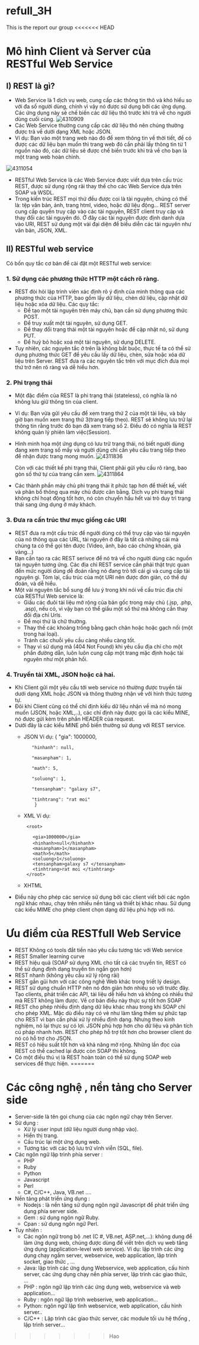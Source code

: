 # refull_3H
This is the report  our group
<<<<<<< HEAD

# Mô hình Client và Server của RESTful Web Service
## I) REST là gì?
- Web Service là 1 dịch vụ web, cung cấp các thông tin thô và khó hiểu so với đa số người dùng, chính vì vậy nó được sử dụng bởi các ứng dụng. Các ứng dụng này sẽ chế biến các dữ liệu thô trước khi trả về cho người dùng cuối cùng.
 ![4310909](https://user-images.githubusercontent.com/35052781/34906912-0e85f158-f8a9-11e7-8504-a6d94384e0aa.png)
- Các Web Service thường cung cấp các dữ liệu thô nên chúng thường được trả về dưới dạng XML hoặc JSON.
- Ví dụ: Bạn vào một trang web nào đó để xem thông tin về thời tiết, để có được các dữ liệu bạn muốn thì trang web đó cần phải lấy thông tin từ 1 nguồn nào đó, các dữ liệu sẽ được chế biến trước khi trả về cho bạn là một trang web hoàn chỉnh.

 ![4311054](https://user-images.githubusercontent.com/35052781/34906988-1a0c54f8-f8aa-11e7-8038-cdd54ff9d1a2.png)
- RESTful Web Service là các Web Service được viết dựa trên cấu trúc REST, được sử dụng rộng rãi thay thế cho các Web Service dựa trên SOAP và WSDL.
- Trong kiến trúc REST mọi thứ đều được coi là tài nguyên, chúng có thể là: tệp văn bản, ảnh, trang html, video, hoặc dữ liệu động… REST server cung cấp quyền truy cập vào các tài nguyên, REST client truy cập và thay đổi các tài nguyên đó. Ở đây các tài nguyên được định danh dựa vào URI, REST sử dụng một vài đại diện để biểu diễn các tài nguyên như văn bản, JSON, XML.

## II) RESTful web service
 Có bốn quy tắc cơ bản để cài đặt một RESTful web service:
### 1. Sử dụng các phương thức HTTP một cách rõ ràng.
-  REST đòi hỏi lập trình viên xác định rõ ý định của mình thông qua các phương thức của HTTP, bao gồm lấy dữ liệu, chèn dữ liệu, cập nhật dữ liệu hoặc xóa dữ liệu. Các quy tắc:
   + Để tạo một tài nguyên trên máy chủ, bạn cần sử dụng phương thức POST.
   +  Để truy xuất một tài nguyên, sử dụng GET.
   +  Để thay đổi trạng thái một tài nguyên hoặc để cập nhật nó, sử dụng PUT.
   +  Để huỷ bỏ hoặc xoá một tài nguyên, sử dụng DELETE.
- Tuy nhiên, các nguyên tắc ở trên là không bắt buộc, thực tế ta có thể sử dụng phương thức GET để yêu cầu lấy dữ liệu, chèn, sửa hoặc xóa dữ liệu trên Server. REST đưa ra các nguyên tắc trên với mục đích đưa mọi thứ trở nên rõ ràng và dễ hiểu hơn.
### 2. Phi trạng thái
- Một đặc điểm của REST là phi trạng thái (stateless), có nghĩa là nó không lưu giữ thông tin của client.
- Ví dụ: Bạn vừa gửi yêu cầu để xem trang thứ 2 của một tài liệu, và bây giờ bạn muốn xem trang thứ 3(trang tiếp theo). REST sẽ không lưu trữ lại thông tin rằng trước đó bạn đã xem trang số 2. Điều đó có nghĩa là REST không quản lý phiên làm việc(Session).
- Hình minh họa một ứng dụng có lưu trữ trạng thái, nó biết người dùng đang xem trang số mấy và người dùng chỉ cần yêu cầu trang tiếp theo để nhận được trang mong muốn.
 ![4311836](https://user-images.githubusercontent.com/35052781/34907318-3d95d61a-f8af-11e7-9f46-ad13bc9e0841.png)
 
  Còn với các thiết kế phi trạng thái, Client phải gửi yêu cầu rõ ràng, bao gòn số thứ tự của trang cần xem.
 ![4311864](https://user-images.githubusercontent.com/35052781/34907331-81ec84ee-f8af-11e7-91d2-cd1f48fa5c1b.png)
- Các thành phần máy chủ phi trạng thái ít phức tạp hơn để thiết kế, viết và phân bổ thông qua máy chủ được cân bằng. Dịch vụ phi trạng thái không chỉ hoạt động tốt hơn, nó còn chuyển hầu hết vai trò duy trì trạng thái sang ứng dụng ở máy khách.
### 3. Đưa ra cấn trúc thư mục giống các URI
- REST đưa ra một cấu trúc để người dùng có thể truy cập vào tài nguyên của nó thông qua các URL, tài nguyên ở đây là tất cả những cái mà chúng ta có thể gọi tên được (Video, ảnh, báo cáo chứng khoán, giá vàng...)
- Bạn cần tạo ra các REST serivce để nó trả về cho người dùng các nguồn tài nguyên tương ứng. Các địa chỉ REST service cần phải thật trực quan đến mức người dùng dễ đoán rằng nó đang trỏ tới cái gì và cung cấp tài nguyên gì. Tóm lại, cấu trúc của một URI nên được đơn giản, có thể dự đoán, và dễ hiểu.
- Một vài nguyên tắc bổ sung để lưu ý trong khi nói về cấu trúc địa chỉ của RESTful Web service là:
  + Giấu các đuôi tài liệu mở rộng của bản gốc trong máy chủ (.jsp, .php, .asp), nếu có, vì vậy bạn có thể giấu một số thứ mà không cần thay đổi địa chỉ Urls.
  + Để mọi thứ là chữ thường.
  + Thay thế các khoảng trống bằng gạch chân hoặc hoặc gạch nối (một trong hai loại).
  + Tránh các chuỗi yêu cầu càng nhiều càng tốt.
  + Thay vì sử dụng mã (404 Not Found) khi yêu cầu địa chỉ cho một phần đường dẫn, luôn luôn cung cấp một trang mặc định hoặc tài nguyên như một phản hồi.
### 4. Truyền tải XML, JSON hoặc cả hai.
- Khi Client gửi một yêu cầu tới web service nó thường được truyền tải dưới dạng XML hoặc JSON và thông thường nhận về với hình thức tương tự.
- Đôi khi Client cũng có thể chỉ định kiểu dữ liệu nhận về mà nó mong muốn (JSON, hoặc XML,..), các chỉ định này được gọi là các kiểu MINE, nó được gửi kèm trên phần HEADER của request. 
- Dưới đây là các kiểu MINE phổ biến thường sử dụng với REST service.
  + JSON
  Ví dụ: {
           "gia": 1000000,

           "hinhanh": null,
        
           "masanpham": 1,

           "math": 5,

           "soluong": 1,

           "tensanpham": "galaxy s7",

           "tinhtrang": "rat moi"
	        }
    
  + XML
  Ví dụ: 
  
       ``` <root>```
          <ul>```<gia>1000000</gia>```</ul>
          <ul>```<hinhanh>null</hinhanh```></ul>
          <ul>```<masanpham>1</masanpham>```</ul>
          <ul>```<math>5</math>```</ul>
          <ul>```<soluong>1</soluong>```</ul>
          <ul>```<tensanpham>galaxy s7 </tensanpham>```</ul>
          <ul>```<tinhtrang>rat moi </tinhtrang>```</ul>
 	     ``` </root>```
       
  + XHTML
- Điều này cho phép các service sử dụng bởi các client viết bởi các ngôn ngữ khác nhau, chạy trên nhiều nền tảng và thiết bị khác nhau. Sử dụng các kiểu MIME cho phép client chọn dạng dữ liệu phù hợp với nó.

# Ưu điểm của RESTfull Web Service
- REST Không có tools đắt tiền nào yêu cầu tương tác với Web service
- REST Smaller learning curve
- REST hiệu quả (SOAP sử dụng XML cho tất cả các truyền tin, REST có thể sử dụng định dạng truyền tin ngắn gọn hơn)
- REST nhanh (không yêu cầu xử lý rộng rãi)
- REST gần gũi hơn với các công nghệ Web khác trong triết lý design.
- REST sử dụng chuẩn HTTP nên nó đơn giản hơn nhiều so với trước đây. Tạo clients, phát triển các API, tài liệu dễ hiểu hơn và không có nhiều thứ mà REST không làm được. Về cơ bản điều này thực sự tốt hơn SOAP
- REST cho phép nhiều định dạng dữ liệu khác nhau trong khi SOAP chỉ cho phép XML. Mặc dù điều này có vẻ như làm tăng thêm sự phức tạp cho REST vì bạn cần phải xử lý nhiều định dạng. Nhưng theo kinh nghiệm, nó lại thực sự có lợi. JSON phù hợp hơn cho dữ liệu và phân tích cú pháp nhanh hơn. REST cho phép hỗ trợ tốt hơn cho browser client do nó có hỗ trợ cho JSON.
- REST có hiệu suất tốt hơn và khả năng mở rộng. Những lần đọc của REST có thể cached lại được còn SOAP thì không.
- Có một điều thú vị là REST hoàn toàn có thể sử dụng SOAP web services để thực hiện.
=======
# Các công nghệ , nền tảng cho Server side
  -	Server-side là tên gọi chung của các ngôn ngữ chạy trên Server.
  -	Sử dụng :
    -	Xử lý user input (dữ liệu người dung nhập vào).
    -	Hiển thị trang.
    -	Cấu trúc lại một ứng dụng web.
    -	Tương tác với các bộ lưu trữ vĩnh viễn (SQL, file).
  -	Các ngôn ngữ lập trình phía server :
    -	PHP
    -	Ruby
    -	Python
    -	Javascript
    -	Perl
    -	C#, C/C++, Java, VB.net ….
  -	Nền tảng phát triển ứng dụng :
    -	Nodejs : là nền tảng sử dụng ngôn ngữ Javascript để phát triển ứng dụng phía server side. 
    -	Gem : sử dụng  ngôn ngữ  Ruby.
    -	Cpan : sử dụng  ngôn ngữ Perl.
  -	Tuy nhiên :
    -	Các ngôn ngữ trong bộ .net (C #, VB.net, ASP.net,…): không dung để làm ứng dụng  web, chúng được dùng để viết trên dịch vụ web            tầng ứng dụng (application-level web service). Ví dụ: lập trình các ứng dụng chạy ngầm server, webservice, web application, lập            trình socket, giao thức , …
    -	Java: lập trình các ứng dụng Webservice, web application, cấu hình server, các ứng dụng chạy nền phía server, lập trình các giao           thức, …
    -	PHP : ngôn ngữ lập trình các ứng dụng web, webservice và web application…
    -	Ruby : ngôn ngữ lập trình webserive, web application…
    -	Python: ngôn ngữ lập tình webservice, web application, cấu hình server..
    -	C/C++ : Lập trình các giao thức server, các module tối ưu hệ thống , lập trình server…

>>>>>>> Hao
